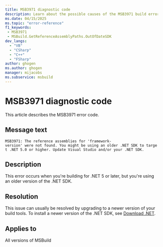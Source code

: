 ```yaml
---
title: MSB3971 diagnostic code
description: Learn about the possible causes of the MSB3971 build error and get troubleshooting tips.
ms.date: 04/15/2025
ms.topic: "error-reference"
f1_keywords:
 - MSB3971
 - MSBuild.GetReferenceAssemblyPaths.OutOfDateSDK
dev_langs:
  - "VB"
  - "CSharp"
  - "C++"
  - "FSharp"
author: ghogen
ms.author: ghogen
manager: mijacobs
ms.subservice: msbuild
---
```

# MSB3971 diagnostic code

<!-- :::ErrorDefinitionDescription::: -->
<!-- :::editable-content name="introDescription"::: -->
This article describes the MSB3971 error code.
<!-- :::editable-content-end::: -->

## Message text

`MSB3971: The reference assemblies for 'framework-version' were not found. You might be using an older .NET SDK to target .NET 5.0 or higher. Update Visual Studio and/or your .NET SDK.`

## Description

This error occurs when you're building for .NET 5 or later, but you're using an older version of the .NET SDK.

## Resolution

This issue can usually be resolved by upgrading to a newer version of your build tools. To install a newer version of the .NET SDK, see [Download .NET](https://dotnet.microsoft.com/download).

## Applies to

All versions of MSBuild